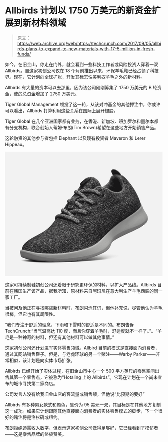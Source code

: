 # Allbirds 计划以 1750 万美元的新资金扩展到新材料领域 

> 原文：<https://web.archive.org/web/https://techcrunch.com/2017/09/05/allbirds-plans-to-expand-to-new-materials-with-17-5-million-in-fresh-funds/>

如今，在旧金山，你走在门外，就会看到一些科技工作者或风险投资人穿着一双 Allbirds。自这家初创公司仅在 18 个月前推出以来，环保羊毛鞋已经占领了科技界。现在，它计划向全球扩张，开发其标志性美利奴羊毛之外的新材料。

Allbirds 有大量的资本可以去那里，因为该公司刚刚筹集了 1750 万美元的 B 轮资金，使[的总资金](https://web.archive.org/web/20221025222104/https://beta.techcrunch.com/2016/09/07/allbirds-raises-7-25-million-unveils-new-shoe-colors/)增加了 2750 万美元。

Tiger Global Management 领投了这一轮，从该对冲基金的其他押注中，你或许可以看出，Allbirds 打算利用这些关系在国际上展开翅膀。

Tiger Global 在几个亚洲国家都有业务，在香港、新加坡、班加罗尔和墨尔本都有分支机构，联合创始人蒂姆·布朗(Tim Brown)希望在这些地方开始销售产品。

这轮融资的其他参与者包括 Elephant 以及现有投资者 Maveron 和 Lerer Hippeau。

![](img/1d8edef44659514443963756e89e66cf.png)

这家可持续制鞋初创公司还着眼于研究更环保的材料，以扩大产品线。Allbirds 目前在韩国生产该产品，据我所知，原材料来自阿玛尼在意大利生产羊毛西装的同一家工厂。

当被问及他正在寻找哪些新材料时，布朗闪烁其词，但他补充说，尽管他认为羊毛很棒，但它也有其局限性。

“我们专注于舒适的理念，下雨和下雪时的舒适是不同的。布朗告诉 TechCrunch:“当气温高达 110 度，而且你穿着羊毛时，舒适度就不一样了。”。“羊毛是一种神奇的材料，但还有其他材料可以做其他事情。”

这家初创公司还计划进军实体零售领域。Allbird 目前的模式是直接面向消费者，通过其网站销售鞋子。但是，与老虎环球的另一个赌注——Warby Parker——非常相似，该计划是向实体市场扩张。

Allbirds 已经开始了实体过程，在旧金山市中心一个 500 平方英尺的零售空间出售其第一个零售点，它被称为“Hotaling 上的 Allbirds”。它现在计划在一个尚未宣布的城市寻找第二家商店。

公司发言人没有给我旧金山店的客流量或销售额，但他说“比预期的要好”

Allbirds 有多种男女款式和颜色，售价为 95 美元一双，其目标是在其他地方复制这一成功。如果它计划跟随其他直接面向消费者的实体零售模式的脚步，下一个很好的赌注将是洛杉矶或纽约。

布朗拒绝透露收入数字，但表示这家初创公司做得足够好，它已经看到了模仿者——这是零售品牌的终极赞美。